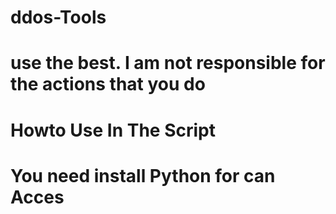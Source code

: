 # ddos-Tools
# use the best. I am not responsible for the actions that you do
# Howto Use In The Script
# You need install Python for can Acces
